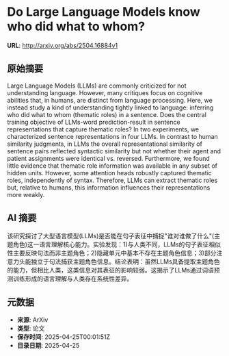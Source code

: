 # Do Large Language Models know who did what to whom?

**URL**: http://arxiv.org/abs/2504.16884v1

## 原始摘要

Large Language Models (LLMs) are commonly criticized for not understanding
language. However, many critiques focus on cognitive abilities that, in humans,
are distinct from language processing. Here, we instead study a kind of
understanding tightly linked to language: inferring who did what to whom
(thematic roles) in a sentence. Does the central training objective of
LLMs-word prediction-result in sentence representations that capture thematic
roles? In two experiments, we characterized sentence representations in four
LLMs. In contrast to human similarity judgments, in LLMs the overall
representational similarity of sentence pairs reflected syntactic similarity
but not whether their agent and patient assignments were identical vs.
reversed. Furthermore, we found little evidence that thematic role information
was available in any subset of hidden units. However, some attention heads
robustly captured thematic roles, independently of syntax. Therefore, LLMs can
extract thematic roles but, relative to humans, this information influences
their representations more weakly.


## AI 摘要

该研究探讨了大型语言模型(LLMs)是否能在句子表征中捕捉"谁对谁做了什么"(主题角色)这一语言理解核心能力。实验发现：1)与人类不同，LLMs的句子表征相似性主要反映句法而非主题角色；2)隐藏单元中基本不存在主题角色信息；3)部分注意力头能独立于句法捕获主题角色信息。结论表明：虽然LLMs具备提取主题角色的能力，但相比人类，这类信息对其表征的影响较弱。这揭示了LLMs通过词语预测训练形成的语言理解与人类存在系统性差异。

## 元数据

- **来源**: ArXiv
- **类型**: 论文
- **保存时间**: 2025-04-25T00:01:51Z
- **目录日期**: 2025-04-25
